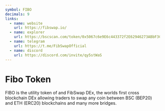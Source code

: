 ```yaml
---
symbol: FIBO
decimals: 9
links:
  - name: website
    url: https://fibswap.io/
  - name: explorer
    url: https://bscscan.com/token/0x5067c6e9E6c443372f2E62946273ABbF3Cc2f2B3
  - name: telegram
    url: https://t.me/FibSwapOfficial
  - name: discord
    url: https://discord.com/invite/qy5stWaS
---
```


# Fibo Token

FIBO is the utility token of and FibSwap DEx, the worlds first cross blockchain DEx allowing traders to swap any coin between BSC (BEP20) and ETH (ERC20) blockchains and many more bridges.
